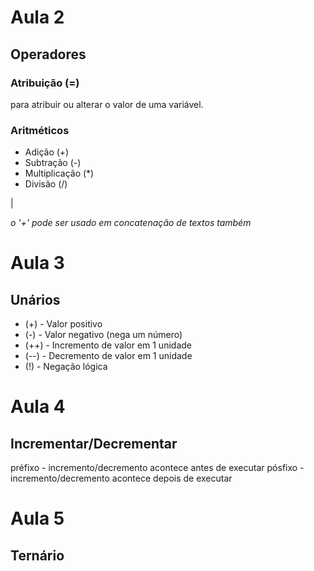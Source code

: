 # Aula 2

## Operadores

### Atribuição (=)
para atribuir ou alterar o valor de uma variável.

### Aritméticos

- Adição (+)
- Subtração (-)
- Multiplicação (*)
- Divisão (/)


|

*o '+' pode ser usado em concatenação de textos também*

# Aula 3

## Unários

- (+) - Valor positivo
- (-) - Valor negativo (nega um número)
- (++) - Incremento de valor em 1 unidade
- (--) - Decremento de valor em 1 unidade
- (!) - Negação lógica

# Aula 4

## Incrementar/Decrementar

préfixo - incremento/decremento acontece antes de executar
pósfixo - incremento/decremento acontece depois de executar

# Aula 5

## Ternário

